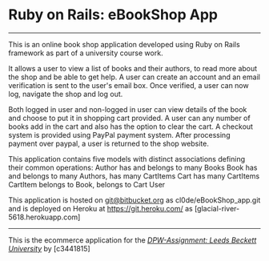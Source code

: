 # Ruby on Rails:  eBookShop App

-----------------------------------

This is an online book shop application developed using Ruby on Rails framework as part of a university course work.

It allows a user to view a list of books and their authors, to read more about the shop and be able to get help. 
A user can create an account and an email verification is sent to the user's email box. 
Once verified, a user can now log, navigate the shop and log out. 

Both logged in user and non-logged in user can view details of the book and choose to put it in shopping cart provided.
A user can any number of books add in the cart and also has the option to clear the cart.
A checkout system is provided using PayPal payment system. 
After processing payment over paypal, a user is returned to the shop website.

This application contains five models with distinct associations defining their common operations:
	Author has and belongs to many Books
	Book has and belongs to many Authors, has many CartItems
	Cart has many CartItems
	CartItem  belongs to Book, belongs to Cart
	User

This application is hosted on git@bitbucket.org as cl0de/eBookShop_app.git 
and is deployed on Heroku at https://git.heroku.com/ as [glacial-river-5618.herokuapp.com]
 
-------------------------- 

This is the ecommerce application for the [*DPW-Assignment: Leeds Beckett University*](http://www.leedsbeckett.ac.uk/)
by [c3441815]